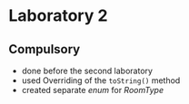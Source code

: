 # Laboratory 2
## Compulsory
- done before the second laboratory
- used Overriding of the ```toString()``` method
- created separate _enum_ for _RoomType_
